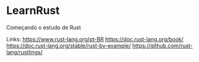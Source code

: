 # LearnRust
Começando o estudo de Rust 

Links:
https://www.rust-lang.org/pt-BR
https://doc.rust-lang.org/book/
https://doc.rust-lang.org/stable/rust-by-example/
https://github.com/rust-lang/rustlings/
